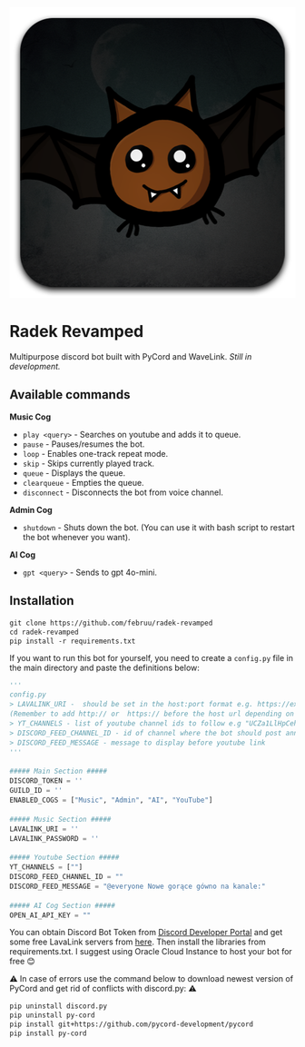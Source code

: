 <p align="center">
  <img width="512" height="512" src="https://raw.githubusercontent.com/februu/februu.github.io/refs/heads/main/media/radek-logo.png">
</p>

# Radek Revamped

Multipurpose discord bot built with PyCord and WaveLink. _Still in development._

## Available commands

**Music Cog**

- `play <query>` - Searches <query> on youtube and adds it to queue.
- `pause` - Pauses/resumes the bot.
- `loop` - Enables one-track repeat mode.
- `skip` - Skips currently played track.
- `queue` - Displays the queue.
- `clearqueue` - Empties the queue.
- `disconnect` - Disconnects the bot from voice channel.

**Admin Cog**

- `shutdown` - Shuts down the bot. (You can use it with bash script to restart the bot whenever you want).

**AI Cog**

- `gpt <query>` - Sends <query> to gpt 4o-mini.

## Installation

```shell
git clone https://github.com/februu/radek-revamped
cd radek-revamped
pip install -r requirements.txt
```

If you want to run this bot for yourself, you need to create a `config.py` file in the main directory and paste the definitions below:

```python
'''
config.py
> LAVALINK_URI -  should be set in the host:port format e.g. https://example.com:443
(Remember to add http:// or  https:// before the host url depending on the lavalink server ssl status).
> YT_CHANNELS - list of youtube channel ids to follow e.g "UCZa1LlHpCehqvEJQ9O281Wg"
> DISCORD_FEED_CHANNEL_ID - id of channel where the bot should post announcements about new youtube videos
> DISCORD_FEED_MESSAGE - message to display before youtube link
'''

##### Main Section #####
DISCORD_TOKEN = ''
GUILD_ID = ''
ENABLED_COGS = ["Music", "Admin", "AI", "YouTube"]

##### Music Section #####
LAVALINK_URI = ''
LAVALINK_PASSWORD = ''

##### Youtube Section #####
YT_CHANNELS = [""]
DISCORD_FEED_CHANNEL_ID = ""
DISCORD_FEED_MESSAGE = "@everyone Nowe gorące gówno na kanale:"

##### AI Cog Section #####
OPEN_AI_API_KEY = ""
```

You can obtain Discord Bot Token from [Discord Developer Portal](https://discord.com/developers/applications) and get some free LavaLink servers from [here](https://lavalink.darrennathanael.com/SSL/lavalink-with-ssl/). Then install the libraries from requirements.txt. I suggest using Oracle Cloud Instance to host your bot for free 😊

⚠️ In case of errors use the command below to download newest version of PyCord and get rid of conflicts with discord.py: ⚠️

```shell
pip uninstall discord.py
pip uninstall py-cord
pip install git+https://github.com/pycord-development/pycord
pip install py-cord
```
